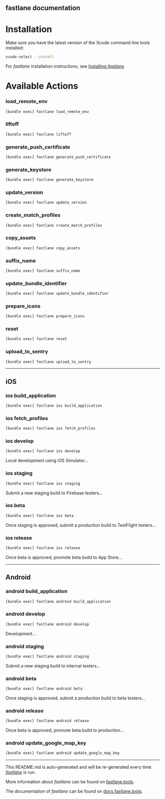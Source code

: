 fastlane documentation
----

# Installation

Make sure you have the latest version of the Xcode command line tools installed:

```sh
xcode-select --install
```

For _fastlane_ installation instructions, see [Installing _fastlane_](https://docs.fastlane.tools/#installing-fastlane)

# Available Actions

### load_remote_env

```sh
[bundle exec] fastlane load_remote_env
```



### liftoff

```sh
[bundle exec] fastlane liftoff
```



### generate_push_certificate

```sh
[bundle exec] fastlane generate_push_certificate
```



### generate_keystore

```sh
[bundle exec] fastlane generate_keystore
```



### update_version

```sh
[bundle exec] fastlane update_version
```



### create_match_profiles

```sh
[bundle exec] fastlane create_match_profiles
```



### copy_assets

```sh
[bundle exec] fastlane copy_assets
```



### suffix_name

```sh
[bundle exec] fastlane suffix_name
```



### update_bundle_identifier

```sh
[bundle exec] fastlane update_bundle_identifier
```



### prepare_icons

```sh
[bundle exec] fastlane prepare_icons
```



### reset

```sh
[bundle exec] fastlane reset
```



### upload_to_sentry

```sh
[bundle exec] fastlane upload_to_sentry
```



----


## iOS

### ios build_application

```sh
[bundle exec] fastlane ios build_application
```



### ios fetch_profiles

```sh
[bundle exec] fastlane ios fetch_profiles
```



### ios develop

```sh
[bundle exec] fastlane ios develop
```

Local development using iOS Simulator...

### ios staging

```sh
[bundle exec] fastlane ios staging
```

Submit a new staging build to Firebase testers...

### ios beta

```sh
[bundle exec] fastlane ios beta
```

Once staging is approved, submit a production build to TestFlight testers...

### ios release

```sh
[bundle exec] fastlane ios release
```

Once beta is approved, promote beta build to App Store...

----


## Android

### android build_application

```sh
[bundle exec] fastlane android build_application
```



### android develop

```sh
[bundle exec] fastlane android develop
```

Development...

### android staging

```sh
[bundle exec] fastlane android staging
```

Submit a new staging build to internal testers...

### android beta

```sh
[bundle exec] fastlane android beta
```

Once staging is approved, submit a production build to beta testers...

### android release

```sh
[bundle exec] fastlane android release
```

Once beta is approved, promote beta build to production...

### android update_google_map_key

```sh
[bundle exec] fastlane android update_google_map_key
```



----

This README.md is auto-generated and will be re-generated every time [_fastlane_](https://fastlane.tools) is run.

More information about _fastlane_ can be found on [fastlane.tools](https://fastlane.tools).

The documentation of _fastlane_ can be found on [docs.fastlane.tools](https://docs.fastlane.tools).

